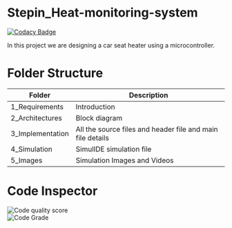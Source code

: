 # Stepin_Heat-monitoring-system

[![Codacy Badge](https://api.codacy.com/project/badge/Grade/a54badd4d3dc4403b18ea4e5f1788613)](https://app.codacy.com/gh/Katiyar20/Stepin_Heat-monitoring-system?utm_source=github.com&utm_medium=referral&utm_content=Katiyar20/Stepin_Heat-monitoring-system&utm_campaign=Badge_Grade_Settings)

In this project we are designing a car seat heater using a microcontroller.<br/>
# Folder Structure
|Folder	|Description|
|-------|-----------|
|1_Requirements|	Introduction|
|2_Architectures|	Block diagram|
|3_Implementation	|All the source files and header file and main file details|
|4_Simulation	|SimulIDE simulation file|
|5_Images|	Simulation Images and Videos|<br/>
# Code Inspector 

![Code quality score](https://www.code-inspector.com/project/28824/score/svg)<br/>
![Code Grade](https://www.code-inspector.com/project/28824/status/svg)
